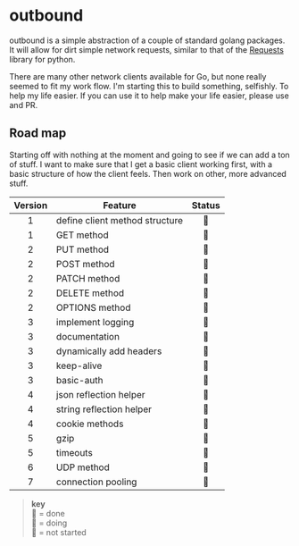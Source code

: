 # outbound

outbound is a simple abstraction of a couple of standard golang packages. It will allow for dirt simple network requests, similar to that of the [Requests](https://github.com/kennethreitz/requests/) library for python.

There are many other network clients available for Go, but none really seemed to fit my work flow. I'm starting this to build something, selfishly. To help my life easier. If you can use it to help make your life easier, please use and PR.

## Road map
Starting off with nothing at the moment and going to see if we can add a ton of stuff. I want to make sure that I get a basic client working first, with a basic structure of how the client feels. Then work on other, more advanced stuff.

Version | Feature | Status
:------:| ------- |:------:
1 | define client method structure | :blue_book:
1 | GET method | :blue_book:
2 | PUT method | :ledger:
2 | POST method | :ledger:
2 | PATCH method | :ledger:
2 | DELETE method | :ledger:
2 | OPTIONS method | :ledger:
3 | implement logging | :ledger:
3 | documentation | :ledger:
3 | dynamically add headers | :ledger:
3 | keep-alive | :ledger:
3 | basic-auth | :ledger:
4 | json reflection helper | :ledger:
4 | string reflection helper | :ledger:
4 | cookie methods | :ledger:
5 | gzip | :ledger:
5 | timeouts | :ledger:
6 | UDP method | :ledger:
7 | connection pooling | :ledger:

  >**key**  
  >:green_book: = done  
  >:blue_book: = doing  
  >:ledger: = not started  


